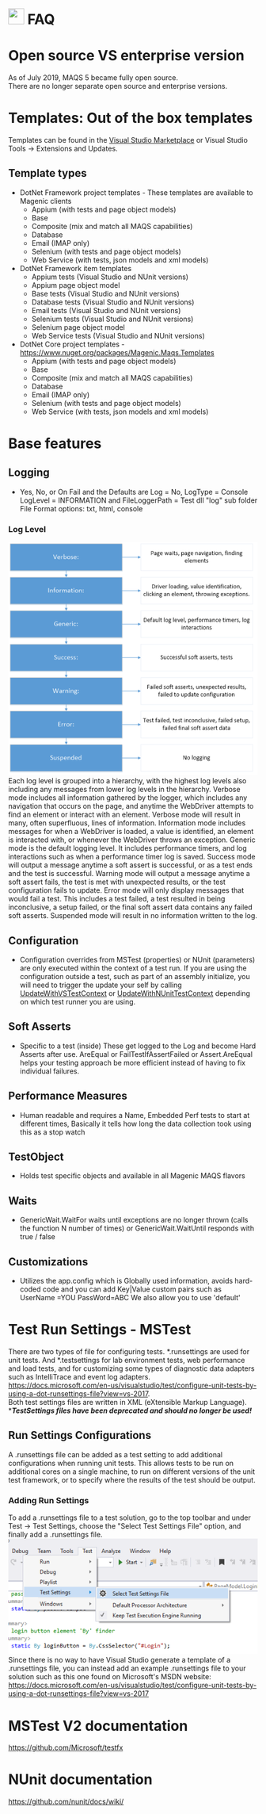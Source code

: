 # <img src="resources/maqslogo.ico" height="32" width="32"> FAQ

# Open source VS enterprise version
As of July 2019, MAQS 5 became fully open source.  
There are no longer separate open source and enterprise versions.

# Templates: Out of the box templates
Templates can be found in the [Visual Studio Marketplace](https://marketplace.visualstudio.com/items?itemName=vs-publisher-1465771.MAQSOpenFramework) or  Visual Studio Tools -> Extensions and Updates.

## Template types
- DotNet Framework project templates - These templates are available to Magenic clients
   - Appium (with tests and page object models) 
   - Base
   - Composite (mix and match all MAQS capabilities)  
   - Database 
   - Email (IMAP only)  
   - Selenium (with tests and page object models) 
   - Web Service (with tests, json models and xml models)  
- DotNet Framework item templates  
   - Appium tests (Visual Studio and NUnit versions)
   - Appium page object model
   - Base tests (Visual Studio and NUnit versions)  
   - Database tests (Visual Studio and NUnit versions)
   - Email tests (Visual Studio and NUnit versions) 
   - Selenium tests (Visual Studio and NUnit versions)
   - Selenium page object model
   - Web Service tests (Visual Studio and NUnit versions)
- DotNet Core project templates - https://www.nuget.org/packages/Magenic.Maqs.Templates 
   - Appium (with tests and page object models) 
   - Base
   - Composite (mix and match all MAQS capabilities)  
   - Database 
   - Email (IMAP only)  
   - Selenium (with tests and page object models) 
   - Web Service (with tests, json models and xml models) 


# Base features
## Logging
- Yes, No, or On Fail and the Defaults are  Log = No, LogType = Console LogLevel = INFORMATION and FileLoggerPath = Test dll "log" sub folder    File Format options: txt, html, console
### Log Level
![The levels of logs](resources/logleveldiagram.png)  
Each log level is grouped into a hierarchy, with the highest log levels also including any messages from lower log levels in the hierarchy.
Verbose mode includes all information gathered by the logger, which includes any navigation that occurs on the page, and anytime the WebDriver attempts to find an element or interact with an element. Verbose mode will result in many, often superfluous, lines of information.
Information mode includes messages for when a WebDriver is loaded, a value is identified, an element is interacted with, or whenever the WebDriver throws an exception.
Generic mode is the default logging level. It includes performance timers, and log interactions such as when a performance timer log is saved.
Success mode will output a message anytime a soft assert is successful, or as a test ends and the test is successful.
Warning mode will output a message anytime a soft assert fails, the test is met with unexpected results, or the test configuration fails to update.
Error mode will only display messages that would fail a test. This includes a test failed, a test resulted in being inconclusive, a setup failed, or the final soft assert data contains any failed soft asserts.
Suspended mode will result in no information written to the log. 

## Configuration
- Configuration overrides from MSTest (properties) or NUnit (parameters) are only executed within the context of a test run. If you are using the configuration outside a test, such as part of an assembly initialize, you will need to trigger the update your self by calling [UpdateWithVSTestContext](MAQS_5/Utilities/Config.md#UpdateWithVSTestContext) or  [UpdateWithNUnitTestContext](MAQS_5/Utilities/Config.md#UpdateWithNUnitTestContext) depending on which test runner you are using.

## Soft Asserts
- Specific to a test (inside) These get logged to the Log and become Hard Asserts after use. AreEqual or FailTestIfAssertFailed or Assert.AreEqual  helps your testing approach be more efficient instead of having to fix individual failures.
## Performance Measures
- Human readable and requires a Name, Embedded Perf tests to start at different times, Basically it tells how long the data collection took using this as a stop watch
## TestObject
- Holds test specific objects and available in all Magenic MAQS flavors
## Waits
- GenericWait.WaitFor waits until exceptions are no longer thrown (calls the function N number of times) or GenericWait.WaitUntil  responds with true / false
## Customizations
- Utilizes the app.config which is Globally used information, avoids hard-coded code and you can add Key|Value custom pairs such as UserName =YOU PassWord=ABC   We also allow you to use 'default' 
# Test Run Settings - MSTest 
There are two types of file for configuring tests. *.runsettings are used for unit tests. And *.testsettings for lab environment tests, web performance and load tests, and for customizing some types of diagnostic data adapters such as IntelliTrace and event log adapters.  
https://docs.microsoft.com/en-us/visualstudio/test/configure-unit-tests-by-using-a-dot-runsettings-file?view=vs-2017.  
Both test settings files are written in XML (eXtensible Markup Language).  
*_**TestSettings files have been deprecated and should no longer be used!**_  


## Run Settings Configurations
A .runsettings file can be added as a test setting to add additional configurations when running unit tests. This allows tests to be run on additional cores on a single machine, to run on different versions of the unit test framework, or to specify where the results of the test should be output.
### Adding Run Settings
To add a .runsettings file to a test solution, go to the top toolbar and under Test → Test Settings, choose the "Select Test Settings File" option, and finally add a .runsettings file.  
![Remote Browser Settings](resources/AddNewTestSettings.png)  
Since there is no way to have Visual Studio generate a template of a .runsettings file, you can instead add an example .runsettings file to your solution such as this one found on Microsoft's MSDN website: https://docs.microsoft.com/en-us/visualstudio/test/configure-unit-tests-by-using-a-dot-runsettings-file?view=vs-2017

# MSTest V2 documentation

https://github.com/Microsoft/testfx

# NUnit documentation

https://github.com/nunit/docs/wiki/
